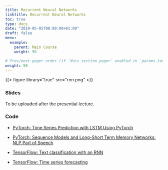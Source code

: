 ```yaml
---
title: Recurrent Neural Networks
linktitle: Recurrent Neural Networks
toc: true
type: docs
date: "2019-05-05T00:00:00+01:00"
draft: false
menu:
  example:
    parent: Main Course
    weight: 50

# Prev/next pager order (if `docs_section_pager` enabled in `params.toml`)
weight: 50
---
```


{{< figure library="true" src="rnn.png" >}}

### Slides

To be uploaded after the presential lecture.

### Code

* [PyTorch: Time Series Prediction with LSTM Using PyTorch](https://githubtocolab.com/dlmacedo/starter-academic/blob/master/content/courses/deeplearning/notebooks/pytorch/Time_Series_Prediction_with_LSTM_Using_PyTorch.ipynb)

* [PyTorch: Sequence Models and Long-Short Term Memory Networks: NLP Part of Speech](https://githubtocolab.com/dlmacedo/starter-academic/blob/master/content/courses/deeplearning/notebooks/pytorch/sequence_models_tutorial.ipynb)

* [TensorFlow: Text classification with an RNN](https://githubtocolab.com/dlmacedo/starter-academic/blob/master/content/courses/deeplearning/notebooks/tensorflow/text_classification_rnn.ipynb)

* [TensorFlow: Time series forecasting](https://github.com/dlmacedo/starter-academic/blob/master/content/courses/deeplearning/notebooks/tensorflow/time_series.ipynb)
